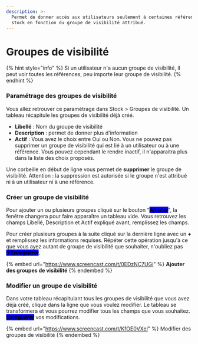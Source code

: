```yaml
---
description: >-
  Permet de donner accès aux utilisateurs seulement à certaines références du
  stock en fonction du groupe de visibilité attribué.
---
```


# Groupes de visibilité

{% hint style="info" %}
Si un utilisateur n'a aucun groupe de visibilité, il peut voir toutes les références, peu importe leur groupe de visibilité.
{% endhint %}

### Paramétrage des groupes de visibilité

Vous allez retrouver ce paramétrage dans Stock > Groupes de visibilité. Un tableau récapitule les groupes de visibilité déjà créé.

* **Libellé** : Nom du groupe de visibilité
* **Description** : permet de donner plus d'information
* **Actif** : Vous avez le choix entre Oui ou Non. Vous ne pouvez pas supprimer un groupe de visibilité qui est lié à un utilisateur ou à une référence. Vous pouvez cependant le rendre inactif, il n'apparaitra plus dans la liste des choix proposés.

Une corbeille en début de ligne vous permet de **supprimer** le groupe de visibilité. Attention : la suppression est autorisée si le groupe n'est attribué ni à un utilisateur ni à une référence.

### Créer un groupe de visibilité

Pour ajouter un ou plusieurs groupes cliqué sur le bouton "<mark style="background-color:blue;">**Ajouter**</mark>", la fenêtre changera pour faire apparaître un tableau vide. Vous retrouvez les champs Libellé, Description et Actif expliqué avant, remplissez les champs.

Pour créer plusieurs groupes à la suite cliqué sur la dernière ligne avec un **+** et remplissez les informations requises. Répéter cette opération jusqu'à ce que vous ayez autant de groupe de visibilité que souhaiter, n'oubliez pas <mark style="background-color:blue;">d'</mark><mark style="background-color:blue;">**Enregistrer**</mark>**.**

{% embed url="https://www.screencast.com/t/0EDzNC7UGi" %}
**Ajouter des groupes de visibilité**
{% endembed %}

### Modifier un groupe de visibilité

Dans votre tableau récapitulant tous les groupes de visibilité que vous avez déjà créé, cliqué dans la ligne que vous voulez modifier. Le tableau se transformera et vous pourrez modifier tous les champs que vous souhaitez. <mark style="background-color:blue;">**Enregistrer**</mark> vos modifications.

{% embed url="https://www.screencast.com/t/KfOE0VXel" %}
Modifier des groupes de visibilité
{% endembed %}
